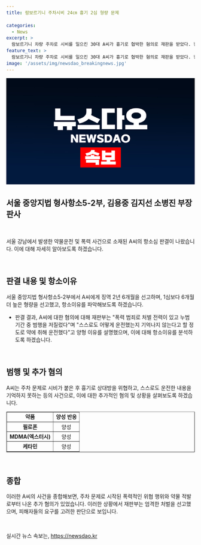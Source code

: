 ```yaml
---
title: 람보르기니 주차시비 24㎝ 흉기 2심 형량 문제

categories:
  - News
excerpt: >
  람보르기니 차량 주차로 시비를 일으킨 30대 A씨가 흉기로 협박한 혐의로 재판을 받았다. 항소심에서 1심보다 무거운 징역 2년 6개월을 선고받았으며, 재판부는 가해자의 폭력 전력과 약물운전을 강조하며 형량을 늘렸다고 밝혔다. A씨는 람보르기니 주차 중 시비를 일으키다 흉기를 들고 상대방을 위협한 혐의를 받았으며, 검찰은 약물운전 혐의로 추가 기소했다.
feature_text: >
  람보르기니 차량 주차로 시비를 일으킨 30대 A씨가 흉기로 협박한 혐의로 재판을 받았다. 항소심에서 1심보다 무거운 징역 2년 6개월을 선고받았으며, 재판부는 가해자의 폭력 전력과 약물운전을 강조하며 형량을 늘렸다고 밝혔다. A씨는 람보르기니 주차 중 시비를 일으키다 흉기를 들고 상대방을 위협한 혐의를 받았으며, 검찰은 약물운전 혐의로 추가 기소했다.
image: '/assets/img/newsdao_breakingnews.jpg'
---
```


<p><img src="/assets/img/newsdao_breakingnews.jpg" alt="implanttips 속보" /></p>

<h2 data-ke-size="size26">서울 중앙지법 형사항소5-2부, 김용중 김지선 소병진 부장판사</h2>

<p data-ke-size="size16">&nbsp;</p>

<p>서울 강남에서 발생한 약물운전 및 폭력 사건으로 소재된 A씨의 항소심 판결이 나왔습니다. 이에 대해 자세히 알아보도록 하겠습니다.</p>

<p data-ke-size="size16">&nbsp;</p>

<h2 data-ke-size="size24">판결 내용 및 항소이유</h2>

<p data-ke-size="size16">서울 중앙지법 형사항소5-2부에서 A씨에게 징역 2년 6개월을 선고하며, 1심보다 6개월 더 높은 형량을 선고했고, 항소이유를 파악해보도록 하겠습니다.</p>

<ul>
  <li>판결 결과, A씨에 대한 혐의에 대해 재판부는 "폭력 범죄로 처벌 전력이 있고 누범 기간 중 범행을 저질렀다"며 "스스로도 어떻게 운전했는지 기억나지 않는다고 할 정도로 약에 취해 운전했다"고 양형 이유를 설명했으며, 이에 대해 항소이유를 분석하도록 하겠습니다.</li>
</ul>

<p data-ke-size="size16">&nbsp;</p>

<h2 data-ke-size="size24">범행 및 추가 혐의</h2>

<p data-ke-size="size16">A씨는 주차 문제로 시비가 붙은 후 흉기로 상대방을 위협하고, 스스로도 운전한 내용을 기억하지 못하는 등의 사건으로, 이에 대한 추가적인 혐의 및 상황을 살펴보도록 하겠습니다.</p>

<table style="width: 100%;" border="1">
<tbody>
<tr>
<td style="text-align: center; height: 17px;"><b>약품</b></td>
<td style="text-align: center; height: 17px;"><b>양성 반응</b></td>
</tr>
<tr>
<td style="text-align: center; height: 17px;"><b>필로폰</b></td>
<td style="text-align: center; height: 17px;">양성</td>
</tr>
<tr>
<td style="text-align: center; height: 17px;"><b>MDMA(엑스터시)</b></td>
<td style="text-align: center; height: 17px;">양성</td>
</tr>
<tr>
<td style="text-align: center; height: 17px;"><b>케타민</b></td>
<td style="text-align: center; height: 17px;">양성</td>
</tr>
</tbody>
</table>

<p data-ke-size="size16">&nbsp;</p>

<h2 data-ke-size="size24">종합</h2>

<p data-ke-size="size16">이러한 A씨의 사건을 종합해보면, 주차 문제로 시작된 폭력적인 위협 행위와 약물 적발로부터 나온 추가 혐의가 있었습니다. 이러한 상황에서 재판부는 엄격한 처벌을 선고했으며, 피해자들의 요구를 고려한 판단으로 보입니다.</p>

<p data-ke-size="size16">&nbsp;</p>
실시간 뉴스 속보는, <a href="https://newsdao.kr" rel="dofollow">https://newsdao.kr</a>


